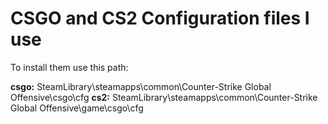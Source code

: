 # CSGO and CS2 Configuration files I use

To install them use this path:

**csgo:** SteamLibrary\steamapps\common\Counter-Strike Global Offensive\csgo\cfg
**cs2:** SteamLibrary\steamapps\common\Counter-Strike Global Offensive\game\csgo\cfg